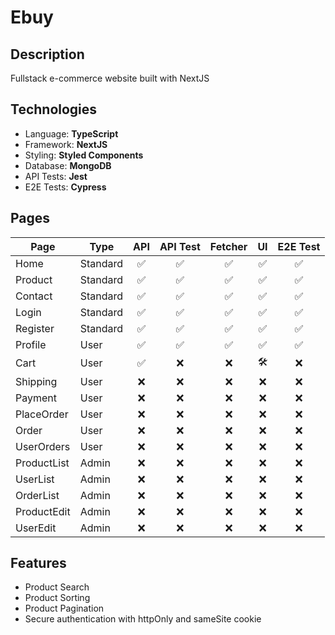 # Ebuy

## Description

Fullstack e-commerce website built with NextJS

## Technologies

- Language: **TypeScript**
- Framework: **NextJS**
- Styling: **Styled Components**
- Database: **MongoDB**
- API Tests: **Jest**
- E2E Tests: **Cypress**

## Pages

| Page        | Type     | API | API Test | Fetcher | UI  | E2E Test |
| ----------- | -------- | :-: | :------: | :-----: | :-: | :------: |
| Home        | Standard | ✅  |    ✅    |   ✅    | ✅  |    ✅    |
| Product     | Standard | ✅  |    ✅    |   ✅    | ✅  |    ✅    |
| Contact     | Standard | ✅  |    ✅    |   ✅    | ✅  |    ✅    |
| Login       | Standard | ✅  |    ✅    |   ✅    | ✅  |    ✅    |
| Register    | Standard | ✅  |    ✅    |   ✅    | ✅  |    ✅    |
| Profile     | User     | ✅  |    ✅    |   ✅    | ✅  |    ✅    |
| Cart        | User     | ✅  |    ❌    |   ❌    | 🛠️  |    ❌    |
| Shipping    | User     | ❌  |    ❌    |   ❌    | ❌  |    ❌    |
| Payment     | User     | ❌  |    ❌    |   ❌    | ❌  |    ❌    |
| PlaceOrder  | User     | ❌  |    ❌    |   ❌    | ❌  |    ❌    |
| Order       | User     | ❌  |    ❌    |   ❌    | ❌  |    ❌    |
| UserOrders  | User     | ❌  |    ❌    |   ❌    | ❌  |    ❌    |
| ProductList | Admin    | ❌  |    ❌    |   ❌    | ❌  |    ❌    |
| UserList    | Admin    | ❌  |    ❌    |   ❌    | ❌  |    ❌    |
| OrderList   | Admin    | ❌  |    ❌    |   ❌    | ❌  |    ❌    |
| ProductEdit | Admin    | ❌  |    ❌    |   ❌    | ❌  |    ❌    |
| UserEdit    | Admin    | ❌  |    ❌    |   ❌    | ❌  |    ❌    |

## Features

- Product Search
- Product Sorting
- Product Pagination
- Secure authentication with httpOnly and sameSite cookie
